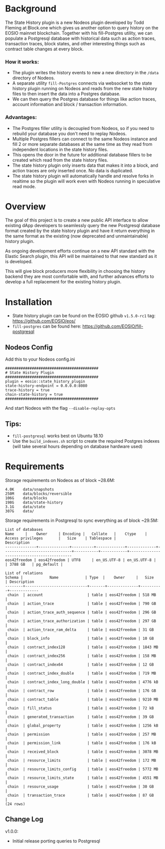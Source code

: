 # Background
The State History plugin is a new Nodeos plugin developed by Todd Fleming at Block.one which gives us another option to query history on the EOSIO mainnet blockchain. Together with his fill-Postgres utility, we can populate a Postgresql database with historical data such as action traces, transaction traces, block states, and other interesting things such as contract table changes at every block.

### How it works:
* The plugin writes the history events to new a new directory in the `/data` directory of Nodeos.
* A separate utility `fill-Postgres` connects via websocket to the state history plugin running on Nodeos and reads from the new state history files to then insert the data into a Postgres database.
* We can then query the Postgres database for things like action traces, account information and block / transaction information.

### Advantages:
* The Postgres filler utility is decoupled from Nodeos, so if you need to rebuild your database you don't need to replay Nodeos.
* Multiple Postgres fillers can connect to the same Nodeos instance and fill 2 or more separate databases at the same time as they read from independent locations in the state history files.
* This opens the door in the future for additional database fillers to be created which read from the state history files.
* The state history plugin only inserts data that makes it into a block, and action traces are only inserted once. No data is duplicated.
* The state history plugin will automatically handle and resolve forks in realtime so the plugin will work even with Nodeos running in speculative read mode.

# Overview
The goal of this project is to create a new public API interface to allow existing dApp developers to seamlessly query the new Postgresql database format created by the state history plugin and have it return everything in the same format as the existing (now deprecated and unmaintainable) history plugin.

As ongoing development efforts continue on a new API standard with the Elastic Search plugin, this API will be maintained to that new standard as it is developed.

This will give block producers more flexibility in choosing the history backend they are most comfortable with, and further advances efforts to develop a full replacement for the existing history plugin.

# Installation
* State history plugin can be found on the EOSIO github `v1.5.0-rc1` tag: https://github.com/EOSIO/eos/
* `fill-postgres` can be found here: https://github.com/EOSIO/fill-postgresql

## Nodeos Config
Add this to your Nodeos config.ini
```
##########################################
# State History Plugin
##########################################
plugin = eosio::state_history_plugin
state-history-endpoint = 0.0.0.0:8080
trace-history = true
chain-state-history = true
##########################################
```
And start Nodeos with the flag `--disable-replay-opts`

## Tips:
* `fill-postgresql` works best on Ubuntu 18.10
* Use the `build_indexes.sh` script to create the required Postgres indexes (will take several hours depending on database hardware used)

# Requirements
Storage requirements on Nodeos as of block ~28.6M:
```
4.0K	data/snapshots
250M	data/blocks/reversible
106G	data/blocks
198G	data/state-history
3.1G	data/state
307G	data/
```

Storage requirements in Postgresql to sync everything as of block ~29.5M:
```
List of databases
Name     |    Owner     | Encoding |   Collate   |    Ctype    |       Access privileges       |   Size    | Tablespace |                Description
--------------+--------------+----------+-------------+-------------+-------------------------------+-----------+------------+--------------------------------------------
eos42freedom | eos42freedom | UTF8     | en_US.UTF-8 | en_US.UTF-8 |                               | 3788 GB   | pg_default |
```

```
List of relations
Schema |            Name            | Type  |    Owner     |   Size   | Description
--------+----------------------------+-------+--------------+----------+-------------
 chain  | account                    | table | eos42freedom | 518 MB  |
 chain  | action_trace               | table | eos42freedom | 790 GB  |
 chain  | action_trace_auth_sequence | table | eos42freedom | 296 GB  |
 chain  | action_trace_authorization | table | eos42freedom | 297 GB  |
 chain  | action_trace_ram_delta     | table | eos42freedom | 31 GB   |
 chain  | block_info                 | table | eos42freedom | 10 GB   |
 chain  | contract_index128          | table | eos42freedom | 1843 MB |
 chain  | contract_index256          | table | eos42freedom | 158 MB  |
 chain  | contract_index64           | table | eos42freedom | 12 GB   |
 chain  | contract_index_double      | table | eos42freedom | 719 MB  |
 chain  | contract_index_long_double | table | eos42freedom | 4776 kB |
 chain  | contract_row               | table | eos42freedom | 176 GB  |
 chain  | contract_table             | table | eos42freedom | 9210 MB |
 chain  | fill_status                | table | eos42freedom | 72 kB   |
 chain  | generated_transaction      | table | eos42freedom | 39 GB   |
 chain  | global_property            | table | eos42freedom | 1256 kB |
 chain  | permission                 | table | eos42freedom | 257 MB  |
 chain  | permission_link            | table | eos42freedom | 176 kB  |
 chain  | received_block             | table | eos42freedom | 3078 MB |
 chain  | resource_limits            | table | eos42freedom | 172 MB  |
 chain  | resource_limits_config     | table | eos42freedom | 5772 MB |
 chain  | resource_limits_state      | table | eos42freedom | 4551 MB |
 chain  | resource_usage             | table | eos42freedom | 30 GB   |
 chain  | transaction_trace          | table | eos42freedom | 87 GB   |
(24 rows)
```

## Change Log  

v1.0.0:  
- Initial release porting queries to Postgresql

